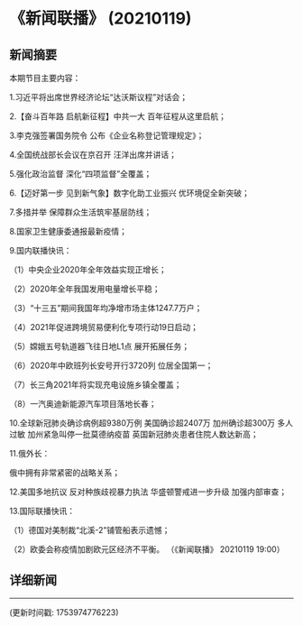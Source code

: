 # 《新闻联播》 (20210119)

## 新闻摘要

本期节目主要内容：

 1.习近平将出席世界经济论坛“达沃斯议程”对话会；

 2.【奋斗百年路 启航新征程】中共一大 百年征程从这里启航；

 3.李克强签署国务院令 公布《企业名称登记管理规定》；

 4.全国统战部长会议在京召开 汪洋出席并讲话；

 5.强化政治监督 深化“四项监督”全覆盖；

 6.【迈好第一步 见到新气象】数字化助工业振兴 优环境促全新突破；

 7.多措并举 保障群众生活筑牢基层防线；

 8.国家卫生健康委通报最新疫情；

 9.国内联播快讯：

 （1）中央企业2020年全年效益实现正增长；

 （2）2020年全年我国发用电量增长平稳；

 （3）“十三五”期间我国年均净增市场主体1247.7万户；

 （4）2021年促进跨境贸易便利化专项行动19日启动；

 （5）嫦娥五号轨道器飞往日地L1点 展开拓展任务；

 （6）2020年中欧班列长安号开行3720列 位居全国第一；

 （7）长三角2021年将实现充电设施乡镇全覆盖；

 （8）一汽奥迪新能源汽车项目落地长春；

 10.全球新冠肺炎确诊病例超9380万例 美国确诊超2407万 加州确诊超300万 多人过敏 加州紧急叫停一批莫德纳疫苗 英国新冠肺炎患者住院人数达新高；

 11.俄外长：

俄中拥有非常紧密的战略关系；

 12.美国多地抗议 反对种族歧视暴力执法 华盛顿警戒进一步升级 加强内部审查；

 13.国际联播快讯：

 （1）德国对美制裁“北溪-2”铺管船表示遗憾；

 （2）欧委会称疫情加剧欧元区经济不平衡。 （《新闻联播》 20210119 19:00）

## 详细新闻

---

(更新时间戳: 1753974776223)

